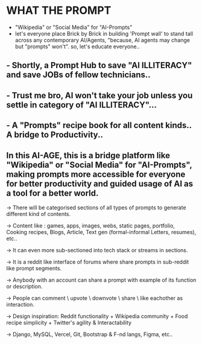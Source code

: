 # WHAT THE PROMPT 
- "Wikipedia" or "Social Media" for "AI-Prompts"
- let's everyone place Brick by Brick in building 'Prompt wall' to stand tall across any contemporary AI/Agents, "because, AI agents may change but "prompts" won't". so, let's educate everyone..

## - Shortly, a Prompt Hub to save "AI ILLITERACY" and save JOBs of fellow technicians..
## - Trust me bro, AI won't take your job unless you settle in category of "AI ILLITERACY"...
## - A "Prompts" recipe book for all content kinds.. A bridge to Productivity..

## In this AI-AGE, this is a bridge platform like "Wikipedia" or "Social Media" for "AI-Prompts", making prompts more accessible for everyone for better productivity and guided usage of AI as a tool for a better world.

-> There will be categorised sections of all types of prompts to generate different kind of contents.

-> Content like :
games,
apps,
images,
webs,
static pages,
portfolio,
Cooking recipes,
Blogs,
Article,
Text gen (formal-informal
Letters,
resumes), etc..

-> It can even more sub-sectioned into tech stack or streams in sections.

-> It is a reddit like interface of forums where share prompts in sub-reddit like prompt segments.

-> Anybody with an account can share a prompt with example of its function or description.

-> People can comment \ upvote \ downvote \ share \ like eachother as interaction.


-> Design inspiration:
Reddit functionality + Wikipedia community + Food recipe simplicity + Twitter's agility & Interactability

-> Django, MySQL, Vercel, Git, Bootstrap & F-nd langs, Figma, etc..
